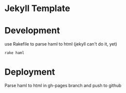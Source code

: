 # Jekyll Template


# Development

use Rakefile to parse haml to html (jekyll can't do it, yet)
```
rake haml
```

# Deployment
Parse haml to html in gh-pages branch and push to github
